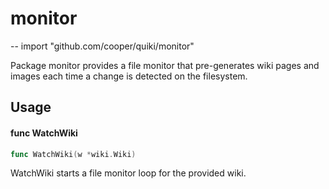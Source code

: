 # monitor
--
    import "github.com/cooper/quiki/monitor"

Package monitor provides a file monitor that pre-generates wiki pages and images
each time a change is detected on the filesystem.

## Usage

#### func  WatchWiki

```go
func WatchWiki(w *wiki.Wiki)
```
WatchWiki starts a file monitor loop for the provided wiki.
